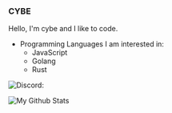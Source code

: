 ### CYBE
Hello, I'm cybe and I like to code.

* Programming Languages I am interested in:
  * JavaScript
  * Golang
  * Rust

![Discord: ](https://dcbadge.vercel.app/api/shield/864954707525107712 )

![My Github Stats](https://github-readme-stats.vercel.app/api?username=cybe42&show_icons=true&theme=radical)

